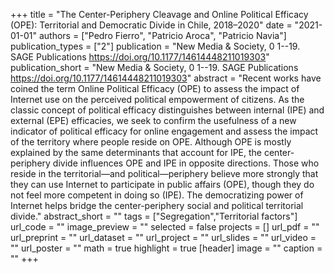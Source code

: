 +++
title = "The Center-Periphery Cleavage and Online Political Efficacy (OPE): Territorial and Democratic Divide in Chile, 2018–2020"
date = "2021-01-01"
authors = ["Pedro Fierro", "Patricio Aroca", "Patricio Navia"]
publication_types = ["2"]
publication = "New Media & Society, 0 1--19. SAGE Publications https://doi.org/10.1177/14614448211019303"
publication_short = "New Media & Society, 0 1--19. SAGE Publications https://doi.org/10.1177/14614448211019303"
abstract = "Recent works have coined the term Online Political Efficacy (OPE) to assess the impact of Internet use on the perceived political empowerment of citizens. As the classic concept of political efficacy distinguishes between internal (IPE) and external (EPE) efficacies, we seek to confirm the usefulness of a new indicator of political efficacy for online engagement and assess the impact of the territory where people reside on OPE. Although OPE is mostly explained by the same determinants that account for IPE, the center-periphery divide influences OPE and IPE in opposite directions. Those who reside in the territorial—and political—periphery believe more strongly that they can use Internet to participate in public affairs (OPE), though they do not feel more competent in doing so (IPE). The democratizing power of Internet helps bridge the center-periphery social and political territorial divide."
abstract_short = ""
tags = ["Segregation","Territorial factors"]
url_code = ""
image_preview = ""
selected = false
projects = []
url_pdf = ""
url_preprint = ""
url_dataset = ""
url_project = ""
url_slides = ""
url_video = ""
url_poster = ""
math = true
highlight = true
[header]
image = ""
caption = ""
+++
